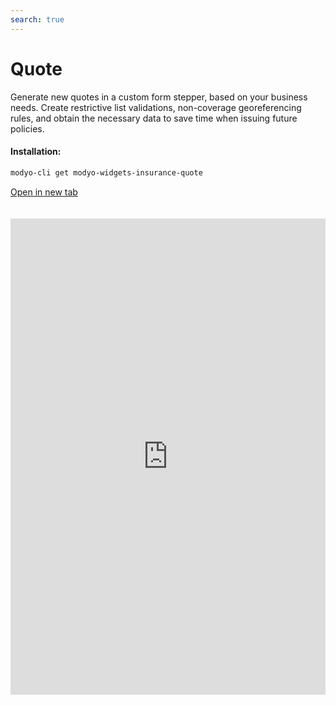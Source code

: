 ```yaml
---
search: true
---
```


# Quote

Generate new quotes in a custom form stepper, based on your business needs. Create restrictive list validations, non-coverage georeferencing rules, and obtain the necessary data to save time when issuing future policies.

#### Installation:

```bash
modyo-cli get modyo-widgets-insurance-quote
```

[Open in new tab](https://widgets.modyo.com/insurance/broker/quote)

<iframe id="widgetFrame" src="https://widgets.modyo.com/insurance/broker/quote" width="100%" frameBorder="0" style="min-height:762px;overflow:auto;margin-top:20px;"/>

| Feature                  | Description                                                                                                                                                                              |
|--------------------------------|------------------------------------------------------------------------------------------------------------------------------------------------------------------------------------------|
| Stepper                        | Customize the desired steps based on user milestones in the quote process in a fast, organized way.                                                                                                        |
| Form customization | Configure form fields and required data for a quote. Save information for each product and facilitate the creation of new quotes.                              |
| Validations                   | It integrates in the data validations restrictive lists, georeferencing of risks according to the interest of the business.                                                                 |
| Accident rate                 | Generate accident validations and digitally optimize processes for your quoter reduces manual or referral complexities.                                           |
| Summary                        | Present a summary of the quote before generating it to validate hedges, deductibles and offer the option to set up premium increment percentages for your intermediaries. |
| Download documents         | It allows the download of documents from a current quote, send via email and configure the options according to the needs of the intermediaries.              |

